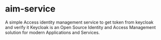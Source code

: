 # aim-service

A simple Access identity management service to get token from keycloak and verify it
Keycloak is an Open Source Identity and Access Management solution for modern Applications and Services.



